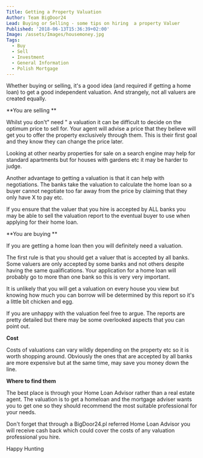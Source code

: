 ```yaml
---
Title: Getting a Property Valuation
Author: Team BigDoor24
Lead: Buying or Selling - some tips on hiring  a property Valuer
Published: '2018-06-13T15:36:39+02:00'
Image: /assets/Images/housemoney.jpg
Tags:
  - Buy
  - Sell
  - Investment
  - General Information
  - Polish Mortgage
---
```

Whether buying or selling, it's a good idea (and required if getting a home loan) to get a good independent valuation. And strangely, not all valuers are created equally.

**You are selling **

Whilst you don't" need " a valuation it can be difficult to decide on the optimum price to sell for. Your agent will advise a price that they believe will get you to offer the property exclusively through them. This is their first goal and they know they can change the price later.

Looking at other nearby properties for sale on a search engine may help for standard apartments but for houses with gardens etc  it may be harder to judge.

Another advantage to getting a valuation is that it can help with negotiations. The banks take the valuation to calculate the home loan so a buyer cannot negotiate too far away from the price by claiming that they only have X to pay etc.

If you ensure that the valuer that you hire is accepted by ALL banks you may be able to sell the valuation report to the eventual buyer to use when applying for their home loan.

**You are buying **

If you are getting a home loan then you will definitely need a valuation.

The first rule is that you should get a valuer that is accepted by all banks. Some valuers are only accepted by some banks and not others despite having the same qualifications. Your application for a home loan will probably go to more than one bank so this is very very important.

It is unlikely that you will get a valuation on every house you view but knowing how much you can borrow will be determined by this report so it's a little bit chicken and egg. 

If you are unhappy with the valuation feel free to argue. The reports are pretty detailed but there may be some overlooked aspects that you can point out.

**Cost**

Costs of valuations can vary wildly depending on the property etc so it is worth shopping around. Obviously the ones that are accepted by all banks are more expensive but at the same time, may save you money down the line.

**Where to find them**

The best place is through your Home Loan Advisor rather than a real estate agent. The valuation is to get a homeloan and the mortgage adviser wants you to get one so they should recommend the most suitable professional for your needs. 

Don't forget that through a BigDoor24.pl referred Home Loan Advisor you will receive cash back which could cover the costs of any valuation professional you hire.

Happy Hunting
